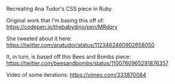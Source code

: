 Recreating Ana Tudor's CSS piece in Ruby.

Original work that I'm basing this off of:
https://codepen.io/thebabydino/pen/MRdqry

She tweeted about it here:
https://twitter.com/anatudor/status/1123462460902658050

It, in turn, is based off this Bees and Bombs piece:
https://twitter.com/beesandbombs/status/1100760965291876357

Video of some iterations:
https://vimeo.com/333870084
